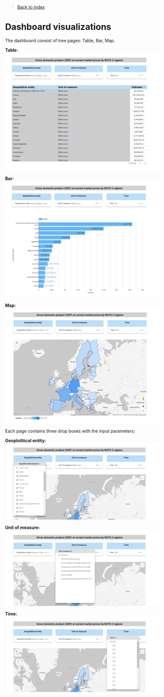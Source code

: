 >[Back to index](../README.md)

# Dashboard visualizations

The dashboard consist of tree pages: Table, Bar, Map.

**Table:**
![dashboard](../img/dashboard1.jpg)

**Bar:**
![dashboard](../img/dashboard2.jpg)

**Map:**
![dashboard](../img/dashboard3.jpg)

Each page contains three drop boxes with the input parameters:

**Geoplolitical entity:**
![dashboard](../img/dashboard5.jpg)

**Unit of measure:**
![dashboard](../img/dashboard4.jpg)

**Time:**
![dashboard](../img/dashboard6.jpg)
